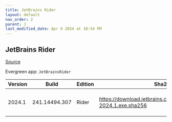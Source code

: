 ```yaml
---
title: JetBrains Rider
layout: default
nav_order: 2
parent: J
last_modified_date: Apr 9 2024 at 10:54 PM
---
```


## JetBrains Rider

[Source](https://www.jetbrains.com/)

Evergreen app: `JetBrainsRider`

| Version | Build         | Edition | Sha256                                                                 | Date     | Size       | Type | URI                                                                                                                                |
| ------- | ------------- | ------- | ---------------------------------------------------------------------- | -------- | ---------- | ---- | ---------------------------------------------------------------------------------------------------------------------------------- |
| 2024.1  | 241.14494.307 | Rider   | https://download.jetbrains.com/rider/JetBrains.Rider-2024.1.exe.sha256 | 4/9/2024 | 1226115688 | exe  | [https://download.jetbrains.com/rider/JetBrains.Rider-2024.1.exe](https://download.jetbrains.com/rider/JetBrains.Rider-2024.1.exe) |
